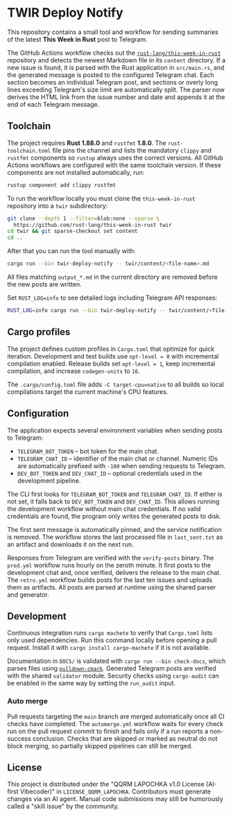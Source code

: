 # TWIR Deploy Notify

This repository contains a small tool and workflow for sending summaries of the latest **This Week in Rust** post to Telegram.

The GitHub Actions workflow checks out the [`rust-lang/this-week-in-rust`](https://github.com/rust-lang/this-week-in-rust) repository and detects the newest Markdown file in its `content` directory. If a new issue is found, it is parsed with the Rust application in `src/main.rs`, and the generated message is posted to the configured Telegram chat. Each section becomes an individual Telegram post, and sections or overly long lines exceeding Telegram's size limit are automatically split.
The parser now derives the HTML link from the issue number and date and appends it at the end of each Telegram message.

## Toolchain

The project requires **Rust 1.88.0** and `rustfmt` **1.8.0**. The `rust-toolchain.toml` file pins the channel and lists the mandatory `clippy` and `rustfmt` components so `rustup` always uses the correct versions. All GitHub Actions workflows are configured with the same toolchain version. If these components are not installed automatically, run:

```bash
rustup component add clippy rustfmt
```

To run the workflow locally you must clone the `this-week-in-rust` repository into a `twir` subdirectory:

```bash
git clone --depth 1 --filter=blob:none --sparse \
  https://github.com/rust-lang/this-week-in-rust twir
cd twir && git sparse-checkout set content
cd ..
```

After that you can run the tool manually with:

```bash
cargo run --bin twir-deploy-notify -- twir/content/<file-name>.md
```

All files matching `output_*.md` in the current directory are removed before the
new posts are written.

Set `RUST_LOG=info` to see detailed logs including Telegram API responses:

```bash
RUST_LOG=info cargo run --bin twir-deploy-notify -- twir/content/<file-name>.md
```

## Cargo profiles

The project defines custom profiles in `Cargo.toml` that optimize for quick
iteration. Development and test builds use `opt-level = 0` with incremental
compilation enabled. Release builds set `opt-level = 1`, keep incremental
compilation, and increase `codegen-units` to `16`.

The `.cargo/config.toml` file adds `-C target-cpu=native` to all builds so local
compilations target the current machine's CPU features.

## Configuration

The application expects several environment variables when sending posts to
Telegram:

- `TELEGRAM_BOT_TOKEN` – bot token for the main chat.
- `TELEGRAM_CHAT_ID` – identifier of the main chat or channel. Numeric IDs are
  automatically prefixed with `-100` when sending requests to Telegram.
- `DEV_BOT_TOKEN` and `DEV_CHAT_ID` – optional credentials used in the
  development pipeline.

The CLI first looks for `TELEGRAM_BOT_TOKEN` and `TELEGRAM_CHAT_ID`. If either
is not set, it falls back to `DEV_BOT_TOKEN` and `DEV_CHAT_ID`. This allows
running the development workflow without main chat credentials. If no valid
credentials are found, the program only writes the generated posts to disk.

The first sent message is automatically pinned, and the service notification is
removed.
The workflow stores the last processed file in `last_sent.txt` as an artifact and downloads it on the next run.

Responses from Telegram are verified with the `verify-posts` binary.
The `prod.yml` workflow runs hourly on the zeroth minute. It first posts to the development chat and, once verified, delivers the release to the main chat. The `retro.yml` workflow builds posts for the last ten issues and uploads
them as artifacts. All posts are parsed at runtime using the shared parser and generator.

## Development

Continuous integration runs `cargo machete` to verify that `Cargo.toml` lists only used dependencies. Run this command locally before opening a pull request.
Install it with `cargo install cargo-machete` if it is not available.

Documentation in `DOCS/` is validated with `cargo run --bin check-docs`, which parses files using [`pulldown-cmark`](https://crates.io/crates/pulldown-cmark).
Generated Telegram posts are verified with the shared `validator` module.
Security checks using `cargo-audit` can be enabled in the same way by setting the `run_audit` input.

### Auto merge

Pull requests targeting the `main` branch are merged automatically once all CI
checks have completed. The `automerge.yml` workflow waits for every check run on
the pull request commit to finish and fails only if a run reports a non-success
conclusion. Checks that are skipped or marked as neutral do not block merging,
so partially skipped pipelines can still be merged.


## License

This project is distributed under the "QQRM LAPOCHKA v1.0 License (AI-first Vibecoder)" in `LICENSE_QQRM_LAPOCHKA`.
Contributors must generate changes via an AI agent.
Manual code submissions may still be humorously called a "skill issue" by the community.
